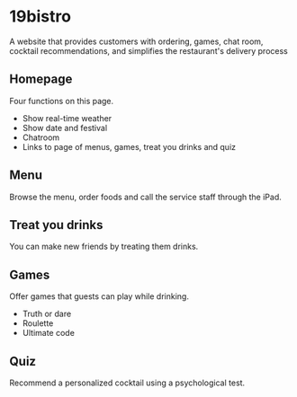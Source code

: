 # 19bistro
A website that provides customers with ordering, games, chat room, cocktail recommendations, and simplifies the restaurant's delivery process
  
  
## Homepage
Four functions on this page.
* Show real-time weather
* Show date and festival
* Chatroom
* Links to page of menus, games, treat you drinks and quiz


## Menu
Browse the menu, order foods and call the service staff through the iPad.


## Treat you drinks
You can make new friends by treating them drinks.


## Games
Offer games that guests can play while drinking.
* Truth or dare
* Roulette
* Ultimate code

## Quiz
Recommend a personalized cocktail using a psychological test.
